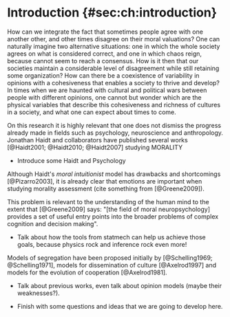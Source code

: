 
# Introduction {#sec:ch:introduction}

How can we integrate the fact that sometimes people agree with one another other, and other times disagree on their moral valuations? One can naturally imagine two alternative situations: one in which the whole society agrees on what is considered correct, and one in which chaos reign, because cannot seem to reach a consensus. How is it then that our societies maintain a considerable level of disagreement while still retaining some organization? How can there be a coexistence of variability in opinions with a cohesiveness that enables a society to thrive and develop? In times when we are haunted with cultural and political wars between people with different opinions, one cannot but wonder which are the physical variables that describe this cohesiveness and richness of cultures in a society, and what one can expect about times to come.

On this research it is highly relevant that one does not dismiss the progress already made in fields such as psychology, neuroscience and anthropology. Jonathan Haidt and collaborators have published several works [@Haidt2001; @Haidt2010; @Haidt2007] studying MORALITY



- Introduce some Haidt and Psychology

Although Haidt's _moral intuitionist_ model has drawbacks and shortcomings [@Pizarro2003], it is already clear that emotions are important when studying morality assessment (cite something from [@Greene2009]).

This problem is relevant to the understanding of the human mind to the extent that [@Greene2009] says: "[the field of moral neuropsychology] provides a set of useful entry points into the broader problems of complex cognition and decision making".

- Talk about how the tools from statmech can help us achieve those goals, because physics rock and inference rock even more!

Models of segregation have been proposed initially by [@Schelling1969; @Schelling1971], models for dissemination of culture [@Axelrod1997] and models for the evolution of cooperation [@Axelrod1981].

- Talk about previous works, even talk about opinion models (maybe their weaknesses?).

- Finish with some questions and ideas that we are going to develop here.
